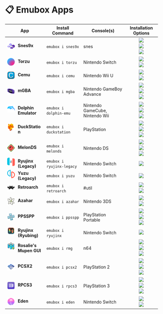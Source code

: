 # 📋 Emubox Apps

|App|Install Command|Console(s)|Installation Options|
|---|---------------|----------|--------------------|
<img width="25" style="margin-top:-2px;margin-right:10px;float:left;" src="/icons/snes9x.png"> **Snes9x** | `emubox i snes9x` | snes | <div style="display:grid;place-items:center"><a href="https://aur.archlinux.org/packages/snes9x–gtk–git"><img src="https://img.shields.io/badge/AUR-snes9x–gtk–git-blue?logo=archlinux&logoColor=f5f5f5"></a><a href="https://flathub.org/apps/com.snes9x.Snes9x"><img src="https://img.shields.io/badge/Flathub-com.snes9x.Snes9x-white?style=flat&logo=flathub&logoColor=f5f5f5"></a><a href="https://github.com/snes9xgit/snes9x"><img src="https://img.shields.io/badge/AppImage-snes9xgit/snes9x-teal?logo=appimage&logoColor=f5f5f5"></a></div>
<img width="25" style="margin-top:-2px;margin-right:10px;float:left;" src="/icons/torzu.png"> **Torzu** | `emubox i torzu` | Nintendo Switch | <div style="display:grid;place-items:center"><a href="https://aur.archlinux.org/packages/torzu–git"><img src="https://img.shields.io/badge/AUR-torzu–git-blue?logo=archlinux&logoColor=f5f5f5"></a><a href="https://github.com/pkgforge–dev/Torzu–AppImage"><img src="https://img.shields.io/badge/AppImage-pkgforge–dev/Torzu–AppImage-teal?logo=appimage&logoColor=f5f5f5"></a></div>
<img width="25" style="margin-top:-2px;margin-right:10px;float:left;" src="/icons/cemu.png"> **Cemu** | `emubox i cemu` | Nintendo Wii U | <div style="display:grid;place-items:center"><a href="https://aur.archlinux.org/packages/cemu–git"><img src="https://img.shields.io/badge/AUR-cemu–git-blue?logo=archlinux&logoColor=f5f5f5"></a><a href="https://github.com/cemu–project/Cemu"><img src="https://img.shields.io/badge/AppImage-cemu–project/Cemu-teal?logo=appimage&logoColor=f5f5f5"></a></div>
<img width="25" style="margin-top:-2px;margin-right:10px;float:left;" src="/icons/mgba.png"> **mGBA** | `emubox i mgba` | Nintendo GameBoy Advance | <div style="display:grid;place-items:center"><a href="https://aur.archlinux.org/packages/mgba–qt–git"><img src="https://img.shields.io/badge/AUR-mgba–qt–git-blue?logo=archlinux&logoColor=f5f5f5"></a><a href="https://flathub.org/apps/io.mgba.mGBA"><img src="https://img.shields.io/badge/Flathub-io.mgba.mGBA-white?style=flat&logo=flathub&logoColor=f5f5f5"></a><a href="https://github.com/mgba–emu/mgba"><img src="https://img.shields.io/badge/AppImage-mgba–emu/mgba-teal?logo=appimage&logoColor=f5f5f5"></a></div>
<img width="25" style="margin-top:-2px;margin-right:10px;float:left;" src="/icons/dolphin-emu.png"> **Dolphin Emulator** | `emubox i dolphin-emu` | Nintendo GameCube, Nintendo Wii | <div style="display:grid;place-items:center"><a href="https://aur.archlinux.org/packages/dolphin–emu–git"><img src="https://img.shields.io/badge/AUR-dolphin–emu–git-blue?logo=archlinux&logoColor=f5f5f5"></a><a href="https://flathub.org/apps/org.DolphinEmu.dolphin–emu"><img src="https://img.shields.io/badge/Flathub-org.DolphinEmu.dolphin–emu-white?style=flat&logo=flathub&logoColor=f5f5f5"></a><a href="https://github.com/pkgforge–dev/Dolphin–emu–AppImage"><img src="https://img.shields.io/badge/AppImage-pkgforge–dev/Dolphin–emu–AppImage-teal?logo=appimage&logoColor=f5f5f5"></a></div>
<img width="25" style="margin-top:-2px;margin-right:10px;float:left;" src="/icons/duckstation.png"> **DuckStation** | `emubox i duckstation` | PlayStation | <div style="display:grid;place-items:center"><a href="https://aur.archlinux.org/packages/duckstation–git"><img src="https://img.shields.io/badge/AUR-duckstation–git-blue?logo=archlinux&logoColor=f5f5f5"></a><a href="https://flathub.org/apps/org.duckstation.DuckStation"><img src="https://img.shields.io/badge/Flathub-org.duckstation.DuckStation-white?style=flat&logo=flathub&logoColor=f5f5f5"></a><a href="https://github.com/stenzek/duckstation"><img src="https://img.shields.io/badge/AppImage-stenzek/duckstation-teal?logo=appimage&logoColor=f5f5f5"></a></div>
<img width="25" style="margin-top:-2px;margin-right:10px;float:left;" src="/icons/melonds.png"> **MelonDS** | `emubox i melonds` | Nintendo DS | <div style="display:grid;place-items:center"><a href="https://aur.archlinux.org/packages/melonds–git"><img src="https://img.shields.io/badge/AUR-melonds–git-blue?logo=archlinux&logoColor=f5f5f5"></a><a href="https://flathub.org/apps/net.kuribo64.melonDS"><img src="https://img.shields.io/badge/Flathub-net.kuribo64.melonDS-white?style=flat&logo=flathub&logoColor=f5f5f5"></a><a href="https://github.com/melonds–emu/melonds"><img src="https://img.shields.io/badge/AppImage-melonds–emu/melonds-teal?logo=appimage&logoColor=f5f5f5"></a></div>
<img width="25" style="margin-top:-2px;margin-right:10px;float:left;" src="/icons/ryujinx-legacy.png"> **Ryujinx (Legacy)** | `emubox i ryujinx-legacy` | Nintendo Switch | <div style="display:grid;place-items:center"><img src="https://img.shields.io/badge/Must Manually Provide-red"></div>
<img width="25" style="margin-top:-2px;margin-right:10px;float:left;" src="/icons/yuzu.png"> **Yuzu (Legacy)** | `emubox i yuzu` | Nintendo Switch | <div style="display:grid;place-items:center"><img src="https://img.shields.io/badge/Must Manually Provide-red"></div>
<img width="25" style="margin-top:-2px;margin-right:10px;float:left;" src="/icons/retroarch.png"> **Retroarch** | `emubox i retroarch` | #util | <div style="display:grid;place-items:center"><a href="https://aur.archlinux.org/packages/retroarch–git"><img src="https://img.shields.io/badge/AUR-retroarch–git-blue?logo=archlinux&logoColor=f5f5f5"></a><a href="https://flathub.org/apps/org.libretro.RetroArch"><img src="https://img.shields.io/badge/Flathub-org.libretro.RetroArch-white?style=flat&logo=flathub&logoColor=f5f5f5"></a></div>
<img width="25" style="margin-top:-2px;margin-right:10px;float:left;" src="/icons/azahar.png"> **Azahar** | `emubox i azahar` | Nintendo 3DS | <div style="display:grid;place-items:center"><a href="https://aur.archlinux.org/packages/azahar–git"><img src="https://img.shields.io/badge/AUR-azahar–git-blue?logo=archlinux&logoColor=f5f5f5"></a><a href="https://github.com/azahar–emu/azahar"><img src="https://img.shields.io/badge/AppImage-azahar–emu/azahar-teal?logo=appimage&logoColor=f5f5f5"></a></div>
<img width="25" style="margin-top:-2px;margin-right:10px;float:left;" src="/icons/ppsspp.png"> **PPSSPP** | `emubox i ppsspp` | PlayStation Portable | <div style="display:grid;place-items:center"><a href="https://aur.archlinux.org/packages/ppsspp–git"><img src="https://img.shields.io/badge/AUR-ppsspp–git-blue?logo=archlinux&logoColor=f5f5f5"></a><a href="https://flathub.org/apps/org.ppsspp.PPSSPP"><img src="https://img.shields.io/badge/Flathub-org.ppsspp.PPSSPP-white?style=flat&logo=flathub&logoColor=f5f5f5"></a><a href="https://github.com/pkgforge–dev/PPSSPP–AppImage"><img src="https://img.shields.io/badge/AppImage-pkgforge–dev/PPSSPP–AppImage-teal?logo=appimage&logoColor=f5f5f5"></a></div>
<img width="25" style="margin-top:-2px;margin-right:10px;float:left;" src="/icons/ryujinx.png"> **Ryujinx (Ryubing)** | `emubox i ryujinx` | Nintendo Switch | <div style="display:grid;place-items:center"><a href="https://aur.archlinux.org/packages/ryujinx–git"><img src="https://img.shields.io/badge/AUR-ryujinx–git-blue?logo=archlinux&logoColor=f5f5f5"></a></div>
<img width="25" style="margin-top:-2px;margin-right:10px;float:left;" src="/icons/rmg.png"> **Rosalie's Mupen GUI** | `emubox i rmg` | n64 | <div style="display:grid;place-items:center"><a href="https://aur.archlinux.org/packages/rmg–git"><img src="https://img.shields.io/badge/AUR-rmg–git-blue?logo=archlinux&logoColor=f5f5f5"></a><a href="https://flathub.org/apps/com.github.Rosalie241.RMG"><img src="https://img.shields.io/badge/Flathub-com.github.Rosalie241.RMG-white?style=flat&logo=flathub&logoColor=f5f5f5"></a><a href="https://github.com/rosalie241/rmg"><img src="https://img.shields.io/badge/AppImage-rosalie241/rmg-teal?logo=appimage&logoColor=f5f5f5"></a></div>
<img width="25" style="margin-top:-2px;margin-right:10px;float:left;" src="/icons/pcsx2.png"> **PCSX2** | `emubox i pcsx2` | PlayStation 2 | <div style="display:grid;place-items:center"><a href="https://aur.archlinux.org/packages/pcsx2–git"><img src="https://img.shields.io/badge/AUR-pcsx2–git-blue?logo=archlinux&logoColor=f5f5f5"></a><a href="https://flathub.org/apps/net.pcsx2.PCSX2"><img src="https://img.shields.io/badge/Flathub-net.pcsx2.PCSX2-white?style=flat&logo=flathub&logoColor=f5f5f5"></a><a href="https://github.com/pcsx2/pcsx2"><img src="https://img.shields.io/badge/AppImage-pcsx2/pcsx2-teal?logo=appimage&logoColor=f5f5f5"></a></div>
<img width="25" style="margin-top:-2px;margin-right:10px;float:left;" src="/icons/rpcs3.png"> **RPCS3** | `emubox i rpcs3` | PlayStation 3 | <div style="display:grid;place-items:center"><a href="https://aur.archlinux.org/packages/rpcs3–git"><img src="https://img.shields.io/badge/AUR-rpcs3–git-blue?logo=archlinux&logoColor=f5f5f5"></a><a href="https://flathub.org/apps/net.rpcs3.RPCS3"><img src="https://img.shields.io/badge/Flathub-net.rpcs3.RPCS3-white?style=flat&logo=flathub&logoColor=f5f5f5"></a><a href="https://github.com/RPCS3/rpcs3–binaries–linux"><img src="https://img.shields.io/badge/AppImage-RPCS3/rpcs3–binaries–linux-teal?logo=appimage&logoColor=f5f5f5"></a></div>
<img width="25" style="margin-top:-2px;margin-right:10px;float:left;" src="/icons/eden.png"> **Eden** | `emubox i eden` | Nintendo Switch | <div style="display:grid;place-items:center"><a href="https://aur.archlinux.org/packages/eden–git"><img src="https://img.shields.io/badge/AUR-eden–git-blue?logo=archlinux&logoColor=f5f5f5"></a><a href="https://github.com/eden–emulator/Releases"><img src="https://img.shields.io/badge/AppImage-eden–emulator/Releases-teal?logo=appimage&logoColor=f5f5f5"></a></div>
